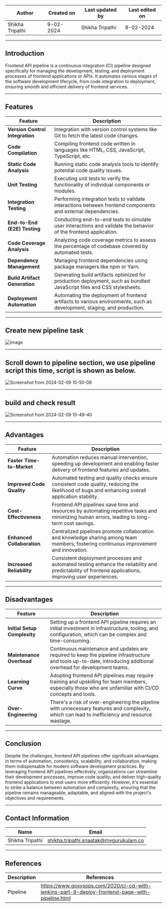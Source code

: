 
| Author | Created on | Last updated by | Last edited on |
|--------|------------|-----------------|----------------|
|Shikha Tripathi | 9-02-2024 | Shikha Tripathi | 9-02-2024|

***
## Introduction
Frontend API pipeline is a continuous integration (CI) pipeline designed specifically for managing the development, testing, and deployment processes of frontend applications or APIs. It automates various stages of the software development lifecycle, from code integration to deployment, ensuring smooth and efficient delivery of frontend services.

***

## Features

|   Feature	| Description |
|-----------|-------------|
| **Version Control Integration**	| Integration with version control systems like Git to fetch the latest code changes.|
| **Code Compilation**| Compiling frontend code written in languages like HTML, CSS, JavaScript, TypeScript, etc. |
| **Static Code Analysis** |	Running static code analysis tools to identify potential code quality issues.|
| **Unit Testing**| Executing unit tests to verify the functionality of individual components or modules.|
| **Integration Testing**	| Performing integration tests to validate interactions between frontend components and external dependencies.|
| **End-to-End (E2E) Testing**| Conducting end-to-end tests to simulate user interactions and validate the behavior of the frontend application.|
|**Code Coverage Analysis**	| Analyzing code coverage metrics to assess the percentage of codebase covered by automated tests.|
| **Dependency Management**| Managing frontend dependencies using package managers like npm or Yarn.|
| **Build Artifact Generation**| Generating build artifacts optimized for production deployment, such as bundled JavaScript files and CSS stylesheets.|
| **Deployment Automation**| Automating the deployment of frontend artifacts to various environments, such as development, staging, and production.|

***
## Create new pipeline task
![image](https://github.com/avengers-p7/Documentation/assets/156056746/fb574884-c256-4cf9-a061-24eed981c3eb)

***
## Scroll down to pipeline section, we use pipeline script this time, script is shown as below.

![Screenshot from 2024-02-09 10-50-08](https://github.com/avengers-p7/Documentation/assets/156056746/a0566312-fbfe-410b-9f7c-e1b80a921378)

***
## build and check result
![Screenshot from 2024-02-09 10-49-40](https://github.com/avengers-p7/Documentation/assets/156056746/c37d5d8a-4478-4a73-9bb2-8c2dcfbaf994)

***
## Advantages
|Feature |Description |
|--------|------------|
| **Faster Time-to-Market**| Automation reduces manual intervention, speeding up development and enabling faster delivery of frontend features and updates.|
| **Improved Code Quality**	| Automated testing and quality checks ensure consistent code quality, reducing the likelihood of bugs and enhancing overall application stability.|
| **Cost-Effectiveness**| Frontend API pipelines save time and resources by automating repetitive tasks and minimizing human errors, leading to long-term cost savings.|
| **Enhanced Collaboration**| Centralized pipelines promote collaboration and knowledge sharing among team members, fostering continuous improvement and innovation.|
| **Increased Reliability**| Consistent deployment processes and automated testing enhance the reliability and predictability of frontend applications, improving user experiences.|

***
## Disadvantages
| Feature |	Description |
|---------|-------------|
| **Initial Setup Complexity**| Setting up a frontend API pipeline requires an initial investment in infrastructure, tooling, and configuration, which can be complex and time-consuming.|
| **Maintenance Overhead**	| Continuous maintenance and updates are required to keep the pipeline infrastructure and tools up-to-date, introducing additional overhead for development teams.|
| **Learning Curve**| Adopting frontend API pipelines may require training and upskilling for team members, especially those who are unfamiliar with CI/CD concepts and tools.|
| **Over-Engineering**	| There's a risk of over-engineering the pipeline with unnecessary features and complexity, which can lead to inefficiency and resource wastage.|

***
## Conclusion
Despite the challenges, frontend API pipelines offer significant advantages in terms of automation, consistency, scalability, and collaboration, making them indispensable for modern software development practices. By leveraging frontend API pipelines effectively, organizations can streamline their development processes, improve code quality, and deliver high-quality frontend applications to end-users more efficiently. However, it's essential to strike a balance between automation and complexity, ensuring that the pipeline remains manageable, adaptable, and aligned with the project's objectives and requirements.

***
## Contact Information

|     Name         | Email  |
| -----------------| ------------------------------------ |
| Shikha Tripathi   | shikha.tripathi.snaatak@mygurukulam.co |
***

## References

| Description                                   | References  
| --------------------------------------------  | -------------------------------------------------|
| Pipeline | https://www.gosysops.com/2020/ci-cd-with-jenkins-part-9-deploy-frontend-page-with-pipeline.html|



